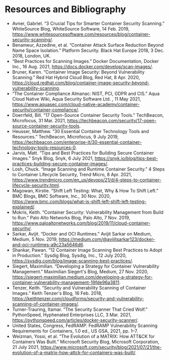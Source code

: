 # Resources and Bibliography

* Avner, Gabriel. “3 Crucial Tips for Smarter Container Security Scanning.” WhiteSource Blog, WhiteSource Software, 14 Feb. 2019, https://www.whitesourcesoftware.com/resources/blog/container-security-scanning/. 
* Benameur, Azzedine, et al. “Container Attack Surface Reduction Beyond Name Space Isolation.” Platform Security. Black Hat Europe 2018, 3 Dec. 2018, London, UK. 
* “Best Practices for Scanning Images.” Docker Documentation, Docker Inc., 16 Aug. 2021, https://docs.docker.com/develop/scan-images/. 
* Bruner, Karen. “Container Image Security: Beyond Vulnerability Scanning.” Red Hat Hybrid Cloud Blog, Red Hat, 8 Apr. 2020, https://cloud.redhat.com/blog/container-image-security-beyond-vulnerability-scanning. 
* “The Container Compliance Almanac: NIST, PCI, GDPR and CIS.” Aqua Cloud Native Wiki, Aqua Security Software Ltd. , 11 May 2021, https://www.aquasec.com/cloud-native-academy/container-security/container-compliance/. 
* Doerrfeld, Bill. “17 Open-Source Container Security Tools.” TechBeacon, Microfocus, 31 Mar. 2021, https://techbeacon.com/security/17-open-source-container-security-tools. 
* Heusser, Matthew. “30 Essential Container Technology Tools and Resources.” TechBeacon, Microfocus, 9 July 2019, https://techbeacon.com/enterprise-it/30-essential-container-technology-tools-resources-0. 
* Jarvis, Matt. “Tips and Best Practices for Building Secure Container Images.” Snyk Blog, Snyk, 6 July 2021, https://snyk.io/blog/tips-best-practices-building-secure-container-images/. 
* Losh, Chuck. “Image Scanning and Runtime Container Security.” 4 Steps to Container Lifecycle Security, Trend Micro, 8 Apr. 2021, https://www.trendmicro.com/en_us/devops/21/d/4-steps-to-container-lifecycle-security.html. 
* Magowan, Kirstie. “Shift Left Testing: What, Why &amp; How To Shift Left.” BMC Blogs, BMC Software, Inc., 30 Nov. 2020, https://www.bmc.com/blogs/what-is-shift-left-shift-left-testing-explained/. 
* Mokris, Keith. “Container Security: Vulnerability Management from Build to Run.” Palo Alto Networks Blog, Palo Alto, 7 Nov. 2019, https://www.paloaltonetworks.com/blog/2019/11/cloud-container-security/. 
* Sarkar, Avijit. “Docker and OCI Runtimes.” Avijit Sarkar on Medium, Medium, 5 Nov. 2019, https://medium.com/@avijitsarkar123/docker-and-oci-runtimes-a9c23a5646d6. 
* Shankar, Pawan. “12 Container Image Scanning Best Practices to Adopt in Production.” Sysdig Blog, Sysdig, Inc., 12 July 2020, https://sysdig.com/blog/image-scanning-best-practices/. 
* Siegert, Maximilian. “Developing a Strategy for Container Vulnerability Management.” Maximilian Siegert's Blog, Medium, 27 Nov. 2020, https://siegert-maximilian.medium.com/developing-a-strategy-for-container-vulnerability-management-19fde96a3811. 
* Tenzer, Keith. “Security and Vulnerability Scanning of Container Images.” Keith Tenzer's Blog, 16 Feb. 2018, https://keithtenzer.com/cloudforms/security-and-vulnerability-scanning-of-container-images/. 
* Turner-Trauring, Itamar. “The Security Scanner That Cried Wolf.” PythonSpeed, Hyphenated Enterprises LLC, 3 Mar. 2021, https://pythonspeed.com/articles/docker-security-scanner/. 
* United States, Congress, FedRAMP. FedRAMP Vulnerability Scanning Requirements for Containers, 1.0 ed., US GSA, 2021, pp. 1–7. 
* Weizman, Yossi, et al. “The Evolution of a MATRIX: How ATT&amp;CK for Containers Was Built.” Microsoft Security Blog, Microsoft Corporation, 21 July 2021, https://www.microsoft.com/security/blog/2021/07/21/the-evolution-of-a-matrix-how-attck-for-containers-was-built/. 
